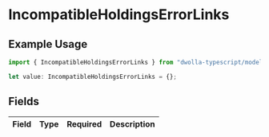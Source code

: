 # IncompatibleHoldingsErrorLinks

## Example Usage

```typescript
import { IncompatibleHoldingsErrorLinks } from "dwolla-typescript/models";

let value: IncompatibleHoldingsErrorLinks = {};
```

## Fields

| Field       | Type        | Required    | Description |
| ----------- | ----------- | ----------- | ----------- |